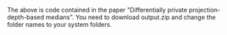 The above is code contained in the paper "Differentially private projection-depth-based medians". You need to download output.zip and change the folder names to your system folders. 
